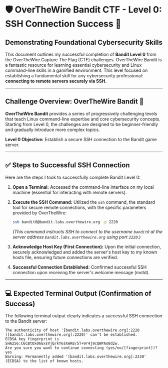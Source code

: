 # 🛡️ OverTheWire Bandit CTF - Level 0: SSH Connection Success 🚀

## Demonstrating Foundational Cybersecurity Skills

This document outlines my successful completion of **Bandit Level 0** from the OverTheWire Capture The Flag (CTF) challenges. OverTheWire Bandit is a fantastic resource for learning essential cybersecurity and Linux command-line skills in a gamified environment.  This level focused on establishing a fundamental skill for any cybersecurity professional: **connecting to remote servers securely via SSH.**

---

## Challenge Overview: OverTheWire Bandit 🚩

**OverTheWire Bandit** provides a series of progressively challenging levels that teach Linux command-line expertise and core cybersecurity concepts. Starting from Level 0, the challenges are designed to be beginner-friendly and gradually introduce more complex topics.

**Level 0 Objective:**  Establish a secure SSH connection to the Bandit game server.

---

## ✅ Steps to Successful SSH Connection

Here are the steps I took to successfully complete Bandit Level 0:

1.  **Open a Terminal:** Accessed the command-line interface on my local machine (essential for interacting with remote servers).

2.  **Execute the SSH Command:**  Utilized the `ssh` command, the standard tool for secure remote connections, with the specific parameters provided by OverTheWire:

    ```bash
    ssh bandit0@bandit.labs.overthewire.org -p 2220
    ```
    *(This command instructs SSH to connect to the username `bandit0` at the server address `bandit.labs.overthewire.org` using port `2220`.)*

3.  **Acknowledge Host Key (First Connection):**  Upon the initial connection, securely acknowledged and added the server's host key to my known hosts file, ensuring future connections are verified.

4.  **Successful Connection Established:**  Confirmed successful SSH connection upon receiving the server's welcome message (motd).

---

## 💻 Expected Terminal Output (Confirmation of Success)

The following terminal output clearly indicates a successful SSH connection to the Bandit server:

```text
The authenticity of host '[bandit.labs.overthewire.org]:2220 ([bandit.labs.overthewire.org]:2220)' can't be established.
ECDSA key fingerprint is SHA256:C6CBtOx06GxsVjQ/kY6sXeR8/ST+9r4j9cQWPAo0d2w.
Are you sure you want to continue connecting (yes/no/[fingerprint])? yes
Warning: Permanently added '[bandit.labs.overthewire.org]:2220' (ECDSA) to the list of known hosts.
